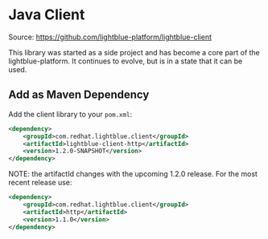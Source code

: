# Java Client

Source: https://github.com/lightblue-platform/lightblue-client

This library was started as a side project and has become a core part of the lightblue-platform.  It continues to evolve, but is in a state that it can be used.

## Add as Maven Dependency
Add the client library to your `pom.xml`:

```xml
<dependency>
    <groupId>com.redhat.lightblue.client</groupId>
    <artifactId>lightblue-client-http</artifactId>
    <version>1.2.0-SNAPSHOT</version>
</dependency>
```

NOTE: the artifactId changes with the upcoming 1.2.0 release.  For the most recent release use:

```xml
<dependency>
    <groupId>com.redhat.lightblue.client</groupId>
    <artifactId>http</artifactId>
    <version>1.1.0</version>
</dependency>
```

